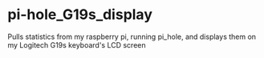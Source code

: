 # pi-hole_G19s_display
Pulls statistics from my raspberry pi, running pi_hole, and displays them on my Logitech G19s keyboard's LCD screen
